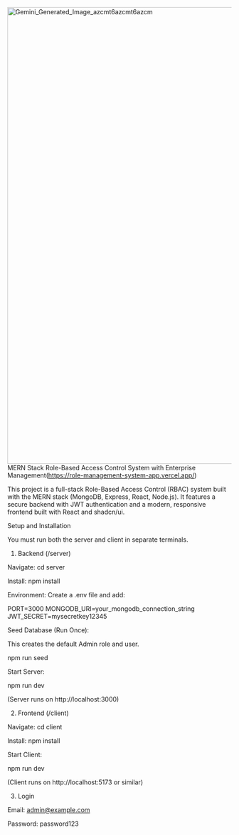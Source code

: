 <img width="1024" height="1024" alt="Gemini_Generated_Image_azcmt6azcmt6azcm" src="https://github.com/user-attachments/assets/9ce045b5-379b-4964-975b-71245d2a2ef5" />MERN Stack Role-Based Access Control System with Enterprise Management(https://role-management-system-app.vercel.app/)

This project is a full-stack Role-Based Access Control (RBAC) system built with the MERN stack (MongoDB, Express, React, Node.js). It features a secure backend with JWT authentication and a modern, responsive frontend built with React and shadcn/ui.

Setup and Installation

You must run both the server and client in separate terminals.

1. Backend (/server)

Navigate: cd server

Install: npm install

Environment: Create a .env file and add:

PORT=3000
MONGODB_URI=your_mongodb_connection_string
JWT_SECRET=mysecretkey12345


Seed Database (Run Once):

This creates the default Admin role and user.

npm run seed


Start Server:

npm run dev


(Server runs on http://localhost:3000)

2. Frontend (/client)

Navigate: cd client

Install: npm install

Start Client:

npm run dev


(Client runs on http://localhost:5173 or similar)

3. Login

Email: admin@example.com

Password: password123
